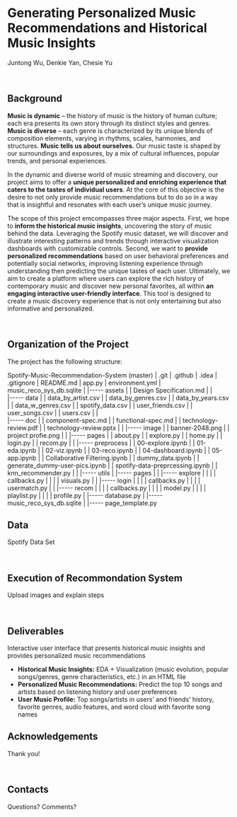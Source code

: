 # Generating Personalized Music Recommendations and Historical Music Insights

Juntong Wu, Denkie Yan, Chesie Yu

<br> 

## Background

**Music is dynamic** – the history of music is the history of human culture; each era presents its own story through its distinct styles and genres.  **Music is diverse** – each genre is characterized by its unique blends of composition elements, varying in rhythms, scales, harmonies, and structures.  **Music tells us about ourselves.**  Our music taste is shaped by our surroundings and exposures, by a mix of cultural influences, popular trends, and personal experiences.    

In the dynamic and diverse world of music streaming and discovery, our project aims to offer a **unique personalized and enriching experience that caters to the tastes of individual users**.  At the core of this objective is the desire to not only provide music recommendations but to do so in a way that is insightful and resonates with each user’s unique music journey.  

The scope of this project emcompasses three major aspects.  First, we hope to **inform the historical music insights**, uncovering the story of music behind the data.  Leveraging the Spotify music dataset, we will discover and illustrate interesting patterns and trends through interactive visualization dashboards with customizable controls.   Second, we want to **provide personalized recommendations** based on user behavioral preferences and potentially social networks, improving listening experience through understanding then predicting the unique tastes of each user.  Ultimately, we aim to create a platform where users can explore the rich history of contemporary music and discover new personal favorites, all within **an engaging interactive user-friendly interface**.  This tool is designed to create a music discovery experience that is not only entertaining but also informative and personalized.  

<br>

## Organization of the Project 

The project has the following structure:

Spotify-Music-Recommendation-System (master)
|     .git
|     .github
|     .idea
|     .gitignore
|     README.md
|     app.py
|     environment.yml
|     music_reco_sys_db.sqlite
|
|----- assets
|     |      Design Specification.md
|     |      
|----- data
|     |      data_by_artist.csv
|     |      data_by_genres.csv
|     |      data_by_years.csv
|     |      data_w_genres.csv
|     |      spotify_data.csv
|     |      user_friends.csv
|     |      user_songs.csv
|     |      users.csv
|     |  
|----- doc
|     |      component-spec.md
|     |      functional-spec.md
|     |      technology-review.pdf
|     |      technology-review.pptx
|     | 
|----- image
|     |      banner-2048.png
|     |      project profie.png
|     | 
|----- pages
|     |      about.py
|     |      explore.py
|     |      home.py
|     |      login.py
|     |      recom.py
|     |
|----- preprocess
|     |      00-explore.ipynb
|     |      01-eda.ipynb
|     |      02-viz.ipynb
|     |      03-reco.ipynb
|     |      04-dashboard.ipynb
|     |      05-app.ipynb
|     |      Collaborative Filtering.ipynb
|     |      dummy_data.ipynb
|     |      generate_dummy-user-pics.ipynb
|     |      spotify-data-preprcessing.ipynb
|     |      knn_recommender.py
|     |
|----- utils
|     |----- pages
|     |      |----- explore
|     |      |      |      callbacks.py
|     |      |      |      visuals.py
|     |      |----- login
|     |      |      |      callbacks.py
|     |      |      |      usermatch.py
|     |      |----- recom
|     |      |      |      callbacks.py
|     |      |      |      model.py
|     |      |      |      playlist.py
|     |      |      |      profile.py
|     |----- database.py
|     |----- music_reco_sys_db.sqlite
|     |----- page_template.py


## Data

Spotify Data Set
   

<br>

## Execution of Recommondation System

Upload images and explain steps   


<br>


## Deliverables

Interactive user interface that presents historical music insights and provides personalized music recommendations         

- **Historical Music Insights:** EDA + Visualization (music evolution, popular songs/genres, genre characteristics, etc.) in an HTML file      
- **Personalized Music Recommendations:** Predict the top 10 songs and artists based on listening history and user preferences   
- **User Music Profile:** Top songs/artists in users’ and friends’ history, favorite genres, audio features, and word cloud with favorite song names   

## Acknowledgements

Thank you!

<br>

## Contacts

Questions? Comments? 

<br>